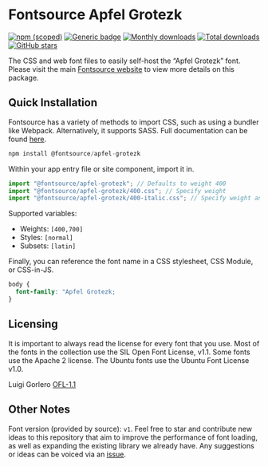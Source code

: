 # Fontsource Apfel Grotezk

[![npm (scoped)](https://img.shields.io/npm/v/@fontsource/apfel-grotezk?color=brightgreen)](https://www.npmjs.com/package/@fontsource/apfel-grotezk) [![Generic badge](https://img.shields.io/badge/fontsource-passing-brightgreen)](https://github.com/fontsource/fontsource) [![Monthly downloads](https://badgen.net/npm/dm/@fontsource/apfel-grotezk)](https://github.com/fontsource/fontsource) [![Total downloads](https://badgen.net/npm/dt/@fontsource/apfel-grotezk)](https://github.com/fontsource/fontsource) [![GitHub stars](https://img.shields.io/github/stars/fontsource/fontsource.svg?style=social&label=Star)](https://github.com/fontsource/fontsource/stargazers)

The CSS and web font files to easily self-host the “Apfel Grotezk” font. Please visit the main [Fontsource website](https://fontsource.org/fonts/apfel-grotezk) to view more details on this package.

## Quick Installation

Fontsource has a variety of methods to import CSS, such as using a bundler like Webpack. Alternatively, it supports SASS. Full documentation can be found [here](https://fontsource.org/docs/introduction).

```javascript
npm install @fontsource/apfel-grotezk
```

Within your app entry file or site component, import it in.

```javascript
import "@fontsource/apfel-grotezk"; // Defaults to weight 400
import "@fontsource/apfel-grotezk/400.css"; // Specify weight
import "@fontsource/apfel-grotezk/400-italic.css"; // Specify weight and style

```

Supported variables:
- Weights: `[400,700]`
- Styles: `[normal]`
- Subsets: `[latin]`

Finally, you can reference the font name in a CSS stylesheet, CSS Module, or CSS-in-JS.

```css
body {
  font-family: "Apfel Grotezk;
}
```

## Licensing
It is important to always read the license for every font that you use.
Most of the fonts in the collection use the SIL Open Font License, v1.1. Some fonts use the Apache 2 license. The Ubuntu fonts use the Ubuntu Font License v1.0.

Luigi Gorlero
[OFL-1.1](https://www.collletttivo.it/)

## Other Notes
Font version (provided by source): `v1`.
Feel free to star and contribute new ideas to this repository that aim to improve the performance of font loading, as well as expanding the existing library we already have. Any suggestions or ideas can be voiced via an [issue](https://github.com/fontsource/fontsource/issues).